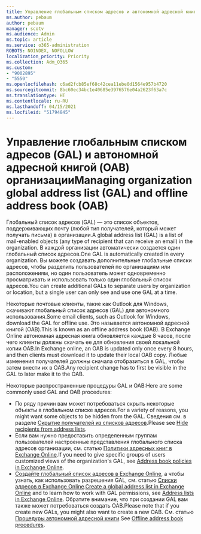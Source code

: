 ```yaml
---
title: Управление глобальным списком адресов и автономной адресной книгой организации
ms.author: pebaum
author: pebaum
manager: scotv
ms.audience: Admin
ms.topic: article
ms.service: o365-administration
ROBOTS: NOINDEX, NOFOLLOW
localization_priority: Priority
ms.collection: Adm_O365
ms.custom:
- "9002895"
- "5550"
ms.openlocfilehash: c6ad2fcb85ef68c42cea11ebe0d1564e957b4720
ms.sourcegitcommit: 8bc60ec34bc1e40685e3976576e04a2623f63a7c
ms.translationtype: HT
ms.contentlocale: ru-RU
ms.lasthandoff: 04/15/2021
ms.locfileid: "51794845"
---
```

# <a name="managing-organization-global-address-list-gal-and-offline-address-book-oab"></a><span data-ttu-id="2e704-102">Управление глобальным списком адресов (GAL) и автономной адресной книгой (OAB) организации</span><span class="sxs-lookup"><span data-stu-id="2e704-102">Managing organization global address list (GAL) and offline address book (OAB)</span></span>

<span data-ttu-id="2e704-103">Глобальный список адресов (GAL) — это список объектов, поддерживающих почту (любой тип получателей, который может получать письма) в организации.</span><span class="sxs-lookup"><span data-stu-id="2e704-103">A global address list (GAL) is a list of mail-enabled objects (any type of recipient that can receive an email) in the organization.</span></span> <span data-ttu-id="2e704-104">В каждой организации автоматически создается один глобальный список адресов.</span><span class="sxs-lookup"><span data-stu-id="2e704-104">One GAL is automatically created in every organization.</span></span> <span data-ttu-id="2e704-105">Вы можете создавать дополнительные глобальные списки адресов, чтобы разделить пользователей по организациям или расположениям, но один пользователь может одновременно просматривать и использовать только один глобальный список адресов.</span><span class="sxs-lookup"><span data-stu-id="2e704-105">You can create additional GALs to separate users by organization or location, but a single user can only see and use one GAL at a time.</span></span>

<span data-ttu-id="2e704-106">Некоторые почтовые клиенты, такие как Outlook для Windows, скачивают глобальный список адресов (GAL) для автономного использования.</span><span class="sxs-lookup"><span data-stu-id="2e704-106">Some email clients, such as Outlook for Windows, download the GAL for offline use.</span></span> <span data-ttu-id="2e704-107">Это называется автономной адресной книгой (OAB).</span><span class="sxs-lookup"><span data-stu-id="2e704-107">This is known as an offline address book (OAB).</span></span> <span data-ttu-id="2e704-108">В Exchange Online автономная адресная книга обновляется каждые 8 часов, после чего клиенты должны скачать ее для обновления своей локальной копии OAB.</span><span class="sxs-lookup"><span data-stu-id="2e704-108">In Exchange online, an OAB is updated only once every 8 hours, and then clients must download it to update their local OAB copy.</span></span> <span data-ttu-id="2e704-109">Любые изменения получателей должны сначала отобразиться в GAL, чтобы затем внести их в OAB.</span><span class="sxs-lookup"><span data-stu-id="2e704-109">Any recipient change has to first be visible in the GAL to later make it to the OAB.</span></span>

<span data-ttu-id="2e704-110">Некоторые распространенные процедуры GAL и OAB:</span><span class="sxs-lookup"><span data-stu-id="2e704-110">Here are some commonly used GAL and OAB procedures:</span></span>

- <span data-ttu-id="2e704-111">По ряду причин вам может потребоваться скрыть некоторые объекты в глобальном списке адресов.</span><span class="sxs-lookup"><span data-stu-id="2e704-111">For a variety of reasons, you might want some objects to be hidden from the GAL.</span></span> <span data-ttu-id="2e704-112">Сведения см. в разделе [Скрытие получателей из списков адресов](https://docs.microsoft.com/exchange/address-books/address-lists/manage-address-lists#hide-recipients-from-address-lists).</span><span class="sxs-lookup"><span data-stu-id="2e704-112">Please see [Hide recipients from address lists](https://docs.microsoft.com/exchange/address-books/address-lists/manage-address-lists#hide-recipients-from-address-lists).</span></span>
- <span data-ttu-id="2e704-113">Если вам нужно предоставить определенным группам пользователей настроенные представления глобального списка адресов организации, см. статью [Политики адресных книг в Exchange Online](https://docs.microsoft.com/exchange/address-books/address-book-policies/address-book-policies).</span><span class="sxs-lookup"><span data-stu-id="2e704-113">If you need to give specific groups of users customized views of the organization's GAL, see [Address book policies in Exchange Online](https://docs.microsoft.com/exchange/address-books/address-book-policies/address-book-policies).</span></span>
- <span data-ttu-id="2e704-114">[Создайте глобальный список адресов в Exchange Online](https://docs.microsoft.com/exchange/address-books/address-lists/create-global-address-list), а чтобы узнать, как использовать разрешения GAL, см. статью [Списки адресов в Exchange Online](https://docs.microsoft.com/exchange/address-books/address-lists/address-lists).</span><span class="sxs-lookup"><span data-stu-id="2e704-114">[Create a global address list in Exchange Online](https://docs.microsoft.com/exchange/address-books/address-lists/create-global-address-list) and to learn how to work with GAL permissions, see [Address lists in Exchange Online](https://docs.microsoft.com/exchange/address-books/address-lists/address-lists).</span></span> <span data-ttu-id="2e704-115">Обратите внимание, что при создании GAL вам также может потребоваться создать OAB.</span><span class="sxs-lookup"><span data-stu-id="2e704-115">Please note that if you create new GALs, you might also want to create a new OAB.</span></span> <span data-ttu-id="2e704-116">См. статью [Процедуры автономной адресной книги](https://docs.microsoft.com/exchange/address-books/offline-address-books/offline-address-book-procedures).</span><span class="sxs-lookup"><span data-stu-id="2e704-116">See [Offline address book procedures](https://docs.microsoft.com/exchange/address-books/offline-address-books/offline-address-book-procedures).</span></span>

